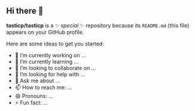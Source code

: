 ## Hi there 👋


**tasticp/tasticp** is a ✨ _special_ ✨ repository because its `README.md` (this file) appears on your GitHub profile.

<!--START_SECTION:waka-->
<!--END_SECTION:waka-->


Here are some ideas to get you started:

- 🔭 I’m currently working on ...
- 🌱 I’m currently learning ...
- 👯 I’m looking to collaborate on ...
- 🤔 I’m looking for help with ...
- 💬 Ask me about ...
- 📫 How to reach me: ...
- 😄 Pronouns: ...
- ⚡ Fun fact: ...


<!--https://github.com/marketplace/actions/waka-readme-->
